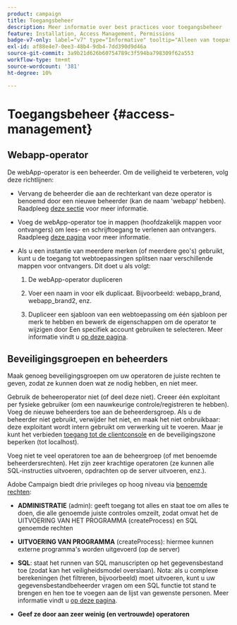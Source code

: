 ```yaml
---
product: campaign
title: Toegangsbeheer
description: Meer informatie over best practices voor toegangsbeheer
feature: Installation, Access Management, Permissions
badge-v7-only: label="v7" type="Informative" tooltip="Alleen van toepassing op Campaign Classic v7"
exl-id: af88e4e7-0ee3-48b4-9db4-7dd390d9d46a
source-git-commit: 3a9b21d626b60754789c3f594ba798309f62a553
workflow-type: tm+mt
source-wordcount: '381'
ht-degree: 10%

---
```


# Toegangsbeheer {#access-management}



## Webapp-operator

De webApp-operator is een beheerder. Om de veiligheid te verbeteren, volg deze richtlijnen:

* Vervang de beheerder die aan de rechterkant van deze operator is benoemd door een nieuwe beheerder (kan de naam &#39;webapp&#39; hebben). Raadpleeg [deze sectie](../../platform/using/access-management.md) voor meer informatie.

* Voeg de webApp-operator toe in mappen (hoofdzakelijk mappen voor ontvangers) om lees- en schrijftoegang te verlenen aan ontvangers. Raadpleeg [deze pagina](../../platform/using/access-management.md) voor meer informatie.

* Als u een instantie van meerdere merken (of meerdere geo&#39;s) gebruikt, kunt u de toegang tot webtoepassingen splitsen naar verschillende mappen voor ontvangers. Dit doet u als volgt:

   1. De webApp-operator dupliceren

   1. Voer een naam in voor elk duplicaat. Bijvoorbeeld: webapp_brand, webapp_brand2, enz.

   1. Dupliceer een sjabloon van een webtoepassing om één sjabloon per merk te hebben en bewerk de eigenschappen om de operator te wijzigen door Een specifiek account gebruiken te selecteren.  Meer informatie vindt u [op deze pagina](../../web/using/defining-web-forms-properties.md).

## Beveiligingsgroepen en beheerders

Maak genoeg beveiligingsgroepen om uw operatoren de juiste rechten te geven, zodat ze kunnen doen wat ze nodig hebben, en niet meer.

Gebruik de beheeroperator niet (of deel deze niet). Creeer één exploitant per fysieke gebruiker (om een nauwkeurige controle/registreren te hebben). Voeg de nieuwe beheerders toe aan de beheerdersgroep. Als u de beheerder niet gebruikt, verwijder het niet, en maak het niet onbruikbaar: deze exploitant wordt intern gebruikt om verwerking uit te voeren. Maar je kunt het verbieden [toegang tot de clientconsole](../../platform/using/access-management.md) en de beveiligingszone beperken (tot localhost).

Voeg niet te veel operatoren toe aan de beheergroep (of met benoemde beheerdersrechten). Het zijn zeer krachtige operatoren (ze kunnen alle SQL-instructies uitvoeren, opdrachten op de server uitvoeren, enz.).

Adobe Campaign biedt drie privileges op hoog niveau via [benoemde rechten](../../platform/using/access-management.md#named-rights):

* **ADMINISTRATIE** (admin): geeft toegang tot alles en staat toe om alles te doen, die alle genoemde juiste controles omzeilt, zodat omvat het de UITVOERING VAN HET PROGRAMMA (createProcess) en SQL genoemde rechten

* **UITVOERING VAN PROGRAMMA** (createProcess): hiermee kunnen externe programma&#39;s worden uitgevoerd (op de server)

* **SQL**: staat het runnen van SQL manuscripten op het gegevensbestand toe (zodat kan het veiligheidsmodel overslaan). Nota: als u complexe berekeningen (het filtreren, bijvoorbeeld) moet uitvoeren, kunt u uw gegevensbestandbeheerder vragen om een SQL functie tot stand te brengen en hen toe te voegen aan de lijst van gewenste personen. Meer informatie vindt u [op deze pagina](../../installation/using/scripting-coding-guidelines.md).

* **Geef ze door aan zeer weinig (en vertrouwde) operatoren**
